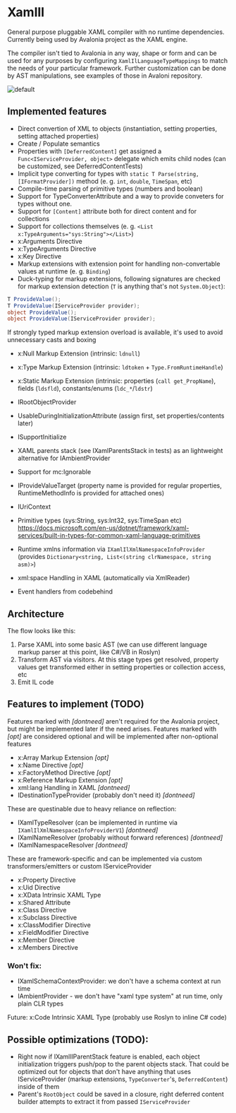# XamlIl

General purpose pluggable XAML compiler with no runtime dependencies. 
Currently being used by Avalonia project as the XAML engine.

The compiler isn't tied to Avalonia in any way, shape or form and can be used for any purposes 
by configuring `XamlIlLanguageTypeMappings` to match the needs of your particular framework.
Further customization can be done by AST manipulations, see examples of those in Avaloni repository.

![default](https://user-images.githubusercontent.com/1067584/52111361-90ad7900-2614-11e9-8133-a5aa6ebb1804.png)


## Implemented features

- Direct convertion of XML to objects (instantiation, setting properties, setting attached properties)
- Create / Populate semantics
- Properties with `[DeferredContent]` get assigned a `Func<IServiceProvider, object>` delegate which emits child nodes (can be customized, see DeferredContentTests)
- Implicit type converting for types with `static T Parse(string, [IFormatProvider])` method (e. g. `int`, `double`, `TimeSpan`, etc)
- Compile-time parsing of primitive types (numbers and boolean)
- Support for TypeConverterAttribute and a way to provide conveters for types without one.
- Support for `[Content]` attribute both for direct content and for collections
- Support for collections themselves (e. g. `<List x:TypeArguments="sys:String"></List>`)
- x:Arguments Directive
- x:TypeArguments Directive
- x:Key Directive 
- Markup extensions with extension point for handling non-convertable values at runtime (e. g. `Binding`)
- Duck-typing for markup extensions, following signatures are checked for markup extension detection (`T` is anything that's not `System.Object`):
```cs
T ProvideValue();
T ProvideValue(IServiceProvider provider);
object ProvideValue();
object ProvideValue(IServiceProvider provider);
```
If strongly typed markup extension overload is available, it's used to avoid unnecessary casts and boxing
- x:Null Markup Extension (intrinsic: `ldnull`)
- x:Type Markup Extension (intrinsic: `ldtoken` + `Type.FromRuntimeHandle`)
- x:Static Markup Extension (intrinsic: properties (`call get_PropName`), fields (`ldsfld`), constants/enums (`ldc_*`/`ldstr`)
- IRootObjectProvider
- UsableDuringInitializationAttribute (assign first, set properties/contents later)
- ISupportInitialize
- XAML parents stack (see IXamlParentsStack in tests) as an lightweight alternative for IAmbientProvider
- Support for mc:Ignorable
- IProvideValueTarget (property name is provided for regular properties, RuntimeMethodInfo is provided for attached ones)
- IUriContext
- Primitive types (sys:String, sys:Int32, sys:TimeSpan etc) https://docs.microsoft.com/en-us/dotnet/framework/xaml-services/built-in-types-for-common-xaml-language-primitives
- Runtime xmlns information via `IXamlIlXmlNamespaceInfoProvider` (provides `Dictionary<string, List<(string clrNamespace, string asm)>`)

- xml:space Handling in XAML (automatically via XmlReader)
- Event handlers from codebehind

## Architecture

The flow looks like this:
 
1) Parse XAML into some basic AST (we can use different language markup parser at this point, like C#/VB in Roslyn)
2) Transform AST via visitors. At this stage types get resolved, property values get transformed either in setting properties or collection access, etc
3) Emit IL code

## Features to implement (TODO)

Features marked with *[dontneed]* aren't required for the Avalonia project, but might be implemented later if the need arises.
Features marked with *[opt]* are considered optional and will be implemented after non-optional features

- x:Array Markup Extension *[opt]*
- x:Name Directive *[opt]*
- x:FactoryMethod Directive *[opt]*
- x:Reference Markup Extension *[opt]*
- xml:lang Handling in XAML *[dontneed]*
- IDestinationTypeProvider (probably don't need it) *[dontneed]*


These are questinable due to heavy reliance on reflection:
- IXamlTypeResolver (can be implemented in runtime via `IXamlIlXmlNamespaceInfoProviderV1`) *[dontneed]*
- IXamlNameResolver (probably without forward references) *[dontneed]*
- IXamlNamespaceResolver *[dontneed]*


These are framework-specific and can be implemented via custom transformers/emitters or custom IServiceProvider
- x:Property Directive
- x:Uid Directive
- x:XData Intrinsic XAML Type
- x:Shared Attribute
- x:Class Directive
- x:Subclass Directive
- x:ClassModifier Directive
- x:FieldModifier Directive
- x:Member Directive
- x:Members Directive


### Won't fix:


- IXamlSchemaContextProvider: we don't have a schema context at run time
- IAmbientProvider - we don't have "xaml type system" at run time, only plain CLR types


Future: 
x:Code Intrinsic XAML Type (probably use Roslyn to inline C# code)


## Possible optimizations (TODO):

- Right now if IXamlIlParentStack feature is enabled, each object initialization triggers push/pop to the parent objects stack. 
That could be optimized out for objects that don't have anything that uses IServiceProvider (markup extensions, `TypeConverter`'s, `DeferredContent`) inside of them
- Parent's `RootObject` could be saved in a closure, right deferred content builder attempts to extract it from
passed `IServiceProvider` 
